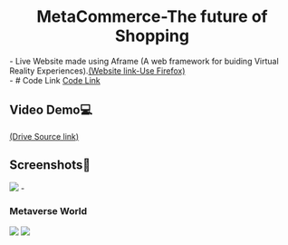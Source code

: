 <h1><center>MetaCommerce-The future of Shopping</center></h1>
- Live Website made using Aframe (A web framework for buiding Virtual Reality Experiences).<a href="https://cotton-yummy-front.glitch.me">(Website link-Use Firefox)</a><br>
- # Code Link
<a href="[https://replit.com/@ankitsharma610/V-Shop#README.md](https://glitch.com/edit/#!/cotton-yummy-front?path=public%2Fscene.html%3A1%3A0)">Code Link</a>
<br>

## Video Demo💻
<a href="https://drive.google.com/file/d/1HWyiJshPOmfl86tHyRUYBY8tTWyovC3S/view?usp=sharing">(Drive Source link)</a><br>

## Screenshots📸
<image src="https://user-images.githubusercontent.com/92815147/184545520-d5fde189-7c98-4b6b-bc37-dc949ffd1573.png"/>
- <h3>Metaverse World</h3>
<image src="https://user-images.githubusercontent.com/92815147/184539456-88f1c782-ca0f-4b7b-ba08-95f101468555.png"/>
<image src="https://user-images.githubusercontent.com/92815147/184539555-e1c2ee03-c488-40df-ad8f-30c126eaa58b.png"/>

